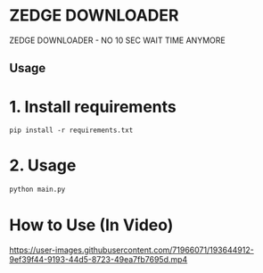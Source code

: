 # ZEDGE DOWNLOADER

ZEDGE DOWNLOADER - NO 10 SEC WAIT TIME ANYMORE


## Usage

# 1. Install requirements 
```
pip install -r requirements.txt
```

# 2. Usage 
```python
python main.py
```


# How to Use (In Video)
https://user-images.githubusercontent.com/71966071/193644912-9ef39f44-9193-44d5-8723-49ea7fb7695d.mp4

